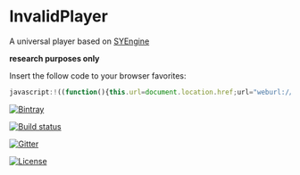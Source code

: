 # InvalidPlayer

A universal player based on [SYEngine](https://github.com/amamiya/SYEngine)

**research purposes only**

Insert the follow code to your browser favorites:

``` Javascript
javascript:!((function(){this.url=document.location.href;url="weburl://?url="+encodeURI(url);document.location.href=url;})());
```

[![Bintray](https://img.shields.io/bintray/v/asciidoctor/maven/asciidoctorj.svg)]()

[![Build status](https://ci.appveyor.com/api/projects/status/ppvgodpusq12g59t?svg=true)](https://ci.appveyor.com/project/saki-saki/invalidplayer)

[![Gitter](https://badges.gitter.im/saki-saki/InvalidPlayer.svg)](https://gitter.im/saki-saki/InvalidPlayer?utm_source=badge&utm_medium=badge&utm_campaign=pr-badge)

[![License](https://img.shields.io/badge/License-LGPLv3-blue.svg?style=flat)](http://www.gnu.org/licenses/lgpl-3.0.txt)
